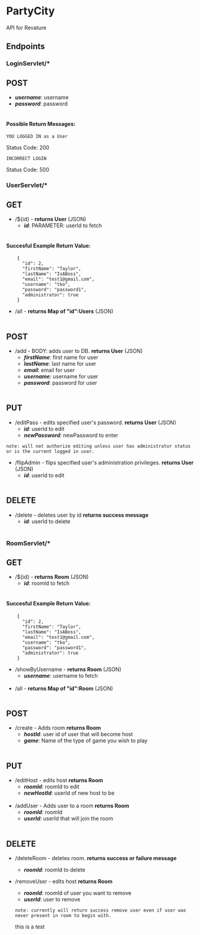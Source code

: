 # PartyCity
API for Revature

## Endpoints
### LoginServlet/*
## POST
  - *__username__*: username <br>
  - *__password__*: password <br> <br>

#### Possible Return Messages:
```
YOU LOGGED IN as a User
```
Status Code: 200
```
INCORRECT LOGIN
```
Status Code: 500
<br>
  

### UserServlet/*
## GET
- /${id} - __returns User__ (JSON)<br>
  - *__id__*: PARAMETER: userId to fetch <br> <br>

#### Succesful Example Return Value:
```
    {
      "id": 2,
      "firstName": "Taylor",
      "lastName": "IsABoss",
      "email": "test1@gmail.com",
      "username": "tko",
      "password": "password1",
      "administrator": true
    }
```
- /all - __returns Map of "id":Users__ (JSON)
<br> <br>

## POST
- /add - BODY: adds user to DB.  __returns User__ (JSON)<br>
  - *__firstName__*: first name for user <br>
  - *__lastName__*: last name for user <br>
  - *__email__*: email for user <br>
  - *__username__*: username for user <br>
  - *__password__*: password for user <br> <br>


## PUT
- /editPass - edits specified user's password. __returns User__ (JSON) <br>
  - *__id__*: userId to edit <br>
  - *__newPassword__*: newPassword to enter <br>
```
note: will not authorize editing unless user has administrator status or is the current logged in user.
```
- /flipAdmin - flips specified user's administration privileges. __returns User__ (JSON) <br>
  - *__id__*: userId to edit <br><br>
  
## DELETE
- /delete - deletes user by id __returns success message__<br>
  - *__id__*: userId to delete <br><br>
  
###  RoomServlet/*  
## GET
- /${id} - __returns Room__ (JSON) <br>
  - *__id__*: roomId to fetch <br> <br>
#### Succesful Example Return Value:
```
    {
      "id": 2,
      "firstName": "Taylor",
      "lastName": "IsABoss",
      "email": "test1@gmail.com",
      "username": "tko",
      "password": "password1",
      "administrator": true
    }
```
- /showByUsername - __returns Room__ (JSON)
  - *__username__*: username to fetch <br> <br>
- /all - __returns Map of "id":Room__ (JSON)<br> <br>
## POST
- /create - Adds room __returns Room__<br>
  - *__hostId__*: user id of user that will become host <br>
  - *__game__*: Name of the type of game you wish to play <br> <br>

## PUT
- /editHost - edits host __returns Room__ <br>
  - *__roomId__*: roomId to edit <br>
  - *__newHostId__*: userId of new host to be <br><br>
- /addUser - Adds user to a room __returns Room__<br>
  - *__roomId__*: roomId <br>
  - *__userId__*: userId that will join the room <br> <br>

## DELETE
- /deleteRoom - deletes room. __returns success or failure message__
  - *__roomId__*: roomId to delete <br>
- /removeUser - edits host __returns Room__ <br>
  - *__roomId__*: roomId of user you want to remove<br>
  - *__userId__*: user to remove
  ```
  note: currently will return success remove user even if user was never present in room to begin with.
  ```
  
  
  this is a test
